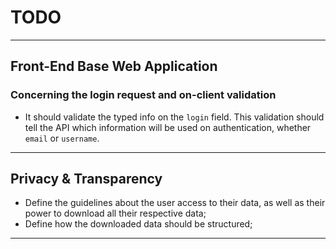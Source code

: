 # TODO

---

## Front-End Base Web Application

### Concerning the login request and on-client validation

- It should validate the typed info on the `login` field. This validation should tell the API which information will be used on authentication, whether `email` or `username`.

---

## Privacy & Transparency

- Define the guidelines about the user access to their data, as well as their
power to download all their respective data;
- Define how the downloaded data should be structured;

---

